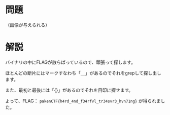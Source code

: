 # 問題

（画像が与えられる）

# 解説

バイナリの中にFLAGが散らばっているので、頑張って探します。

ほとんどの断片にはマークすなわち「＿」があるのでそれをgrepして探し出します。

また、最初と最後には「{}」があるのでそれを目印に探せます。

よって、FLAG： ```pakenCTF{h4rd_4nd_f34rfvl_tr34svr3_hvn71ng}``` が得られました。

